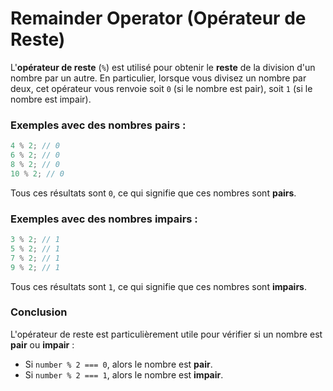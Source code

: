 # Remainder Operator (Opérateur de Reste)

L'**opérateur de reste** (`%`) est utilisé pour obtenir le **reste** de la division d'un nombre par un autre. En particulier, lorsque vous divisez un nombre par deux, cet opérateur vous renvoie soit `0` (si le nombre est pair), soit `1` (si le nombre est impair).

### Exemples avec des nombres pairs :
```javascript
4 % 2; // 0
6 % 2; // 0
8 % 2; // 0
10 % 2; // 0
```
Tous ces résultats sont `0`, ce qui signifie que ces nombres sont **pairs**.

### Exemples avec des nombres impairs :
```javascript
3 % 2; // 1
5 % 2; // 1
7 % 2; // 1
9 % 2; // 1
```
Tous ces résultats sont `1`, ce qui signifie que ces nombres sont **impairs**.

### Conclusion
L'opérateur de reste est particulièrement utile pour vérifier si un nombre est **pair** ou **impair** :
- Si `number % 2 === 0`, alors le nombre est **pair**.
- Si `number % 2 === 1`, alors le nombre est **impair**.
```